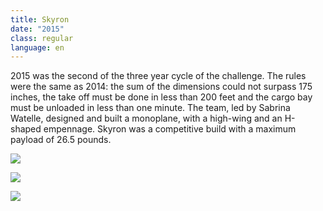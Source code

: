 ```yaml
---
title: Skyron
date: "2015"
class: regular
language: en
---
```

2015 was the second of the three year cycle of the challenge. The rules were the same as 2014: the sum of the dimensions could not surpass 175 inches, the take off must be done in less than 200 feet and the cargo bay must be unloaded in less than one minute. The team, led by Sabrina Watelle, designed and built a monoplane, with a high-wing and an H-shaped empennage. Skyron was a competitive build with a maximum payload of 26.5 pounds.

![](https://res.cloudinary.com/decninixz/image/upload/v1595352624/P1070845_roxfwo.jpg)

![](https://res.cloudinary.com/decninixz/image/upload/v1595352622/P1070809_sabrina_watelle_s_conflicted_copy_2016-03-21_z2ehau.jpg)

![](https://res.cloudinary.com/decninixz/image/upload/v1595352610/P1070984_saygoq.jpg)